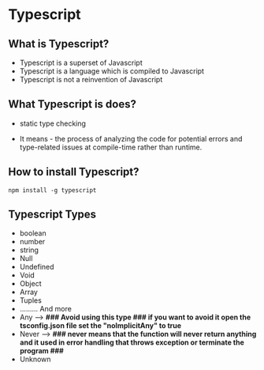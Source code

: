 # Typescript
## What is Typescript?
- Typescript is a superset of Javascript
- Typescript is a language which is compiled to Javascript
- Typescript is not a reinvention of Javascript

## What Typescript is does?
- static type checking

- It means - the process of analyzing the code for potential errors and type-related issues at compile-time rather than runtime. 

## How to install Typescript?
    npm install -g typescript

## Typescript Types
- boolean
- number
- string
- Null
- Undefined
- Void
- Object
- Array
- Tuples
- ......... And more
- Any --> <b>### Avoid using this type ### if you want to avoid it open the tsconfig.json file set the "noImplicitAny" to true</b>
- Never --> <b>### never means that the function will never return anything
and it used in error handling that throws exception or terminate the program ###</b>
- Unknown
